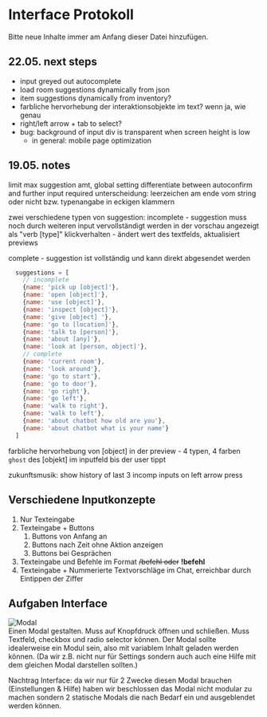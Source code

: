 # Interface Protokoll
Bitte neue Inhalte immer am Anfang dieser Datei hinzufügen.

## 22.05. next steps

* input greyed out autocomplete
* load room suggestions dynamically from json
* item suggestions dynamically from inventory?
* farbliche hervorhebung der interaktionsobjekte im text? wenn ja, wie genau
* right/left arrow + tab to select?
* bug: background of input div is transparent when screen height is low
    * in general: mobile page optimization


## 19.05. notes


limit max suggestion amt, global setting
differentiate between autoconfirm and further input required
unterscheidung: leerzeichen am ende vom string oder nicht bzw. typenangabe in eckigen klammern

zwei verschiedene typen von suggestion:
incomplete - suggestion muss noch durch weiteren input vervollständigt werden
in der vorschau angezeigt als "verb [type]"
klickverhalten - ändert wert des textfelds, aktualisiert previews

complete - suggestion ist vollständig und kann direkt abgesendet werden

```js
  suggestions = [
    // incomplete
    {name: 'pick up [object]'},
    {name: 'open [object]'},
    {name: 'use [object]'},
    {name: 'inspect [object]'},
    {name: 'give [object] '},
    {name: 'go to [location]'},
    {name: 'talk to [person]'},
    {name: 'about [any]'},
    {name: 'look at [person, object]'},
    // complete
    {name: 'current room'},
    {name: 'look around'},
    {name: 'go to start'},
    {name: 'go to door'},
    {name: 'go right'},
    {name: 'go left'},
    {name: 'walk to right'},
    {name: 'walk to left'},
    {name: 'about chatbot how old are you'},
    {name: 'about chatbot what is your name'}
  ]
```

farbliche hervorhebung von [object] in der preview - 4 typen, 4 farben
`ghost` des [objekt] im inputfeld bis der user tippt

<!-- incomplete funktioniert auch 2stufig  
give [object] to [person]
-> brauchen wir nicht!
-->

zukunftsmusik:
show history of last 3 incomp inputs on left arrow press

## Verschiedene Inputkonzepte

1. Nur Texteingabe
2. Texteingabe + Buttons
   1. Buttons von Anfang an
   2. Buttons nach Zeit ohne Aktion anzeigen
   3. Buttons bei Gesprächen
3. Texteingabe und Befehle im Format ~~/befehl oder~~ **!befehl**  
4. Texteingabe + Nummerierte Textvorschläge im Chat, erreichbar durch Eintippen der Ziffer

## Aufgaben Interface

![Modal](https://cdn.dribbble.com/users/2631930/screenshots/6783941/driver-listing-page-new-design___1.png)  
Einen Modal gestalten. Muss auf Knopfdruck öffnen und schließen. Muss Textfeld, checkbox und radio selector können.
Der Modal sollte idealerweise ein Modul sein, also mit variablem Inhalt geladen werden können. (Da wir z.B. nicht nur für Settings sondern auch auch eine Hilfe mit dem gleichen Modal darstellen sollten.)

Nachtrag Interface: da wir nur für 2 Zwecke diesen Modal brauchen (Einstellungen & Hilfe) haben wir beschlossen das Modal nicht modular zu machen sondern 2 statische Modals die nach Bedarf ein und ausgeblendet werden können.





